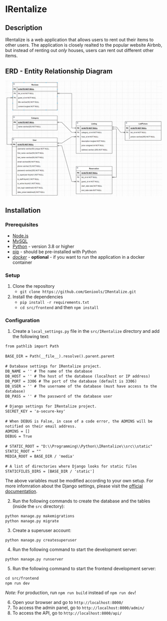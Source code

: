 # IRentalize

## Description

IRentalize is a web application that allows users to rent out their items to other users.
The application is closely realted to the popular website Airbnb, but instead of renting out *only* houses, users can
rent out different other items.

## ERD - Entity Relationship Diagram

![ERD](docs/assets/IRentalize_ERD.png)

## Installation

### Prerequisites

- [Node.js](https://nodejs.org/en/)
- [MySQL](https://www.mysql.com/)
- [Python](https://www.python.org/) - version 3.8 or higher
- [pip](https://pip.pypa.io/en/stable/) - should be pre-installed with Python
- *[docker](https://www.docker.com/)* - **optional** - if you want to run the application in a docker container

### Setup

1. Clone the repository
    - `git clone https://github.com/Geniools/IRentalize.git`
2. Install the dependencies
    - `pip install -r requirements.txt`
    - `cd src/frontend` and then `npm install`

### Configuration

1. Create a `local_settings.py` file in the `src/IRentalize` directory and add the following text:

```
from pathlib import Path

BASE_DIR = Path(__file__).resolve().parent.parent

# Database settings for IRentalize project.
DB_NAME = '' # The name of the database
DB_HOST = '' # The host of the database (localhost or IP address)
DB_PORT = 3306 # The port of the database (default is 3306)
DB_USER = '' # The username of the database (must have access to the database)
DB_PASS = '' # The password of the database user

# Django settings for IRentalize project.
SECRET_KEY = 'a-secure-key'

# When DEBUG is False, in case of a code error, the ADMINS will be notified on their email address.
ADMINS = []
DEBUG = True

# STATIC_ROOT = "D:\\Programming\\Python\\IRentalize\\src\\static"
STATIC_ROOT = ""
MEDIA_ROOT = BASE_DIR / 'media'

# A list of directories where Django looks for static files
STATICFILES_DIRS = [BASE_DIR / 'static']
```

The above variables must be modified according to your own setup.
For more infomration about the Django settings, please visit
the [official documentation](https://docs.djangoproject.com/en/4.2/ref/settings/).

2. Run the following commands to create the database and the tables (inside the `src` directory):

```
python manage.py makemigrations
python manage.py migrate
```

3. Create a superuser account:

```
python manage.py createsuperuser
```

4. Run the following command to start the development server:

```
python manage.py runserver
```

5. Run the following command to start the frontend development server:

```
cd src/frontend 
npm run dev
```

*Note:* For production, run `npm run build` instead of `npm run dev`!

6. Open your browser and go to `http://localhost:8000/`
7. To access the admin panel, go to `http://localhost:8000/admin/`
8. To access the API, go to `http://localhost:8000/api/`